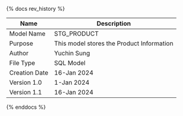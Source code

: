 {% docs rev_history %}  

| Name           | Description                                      |
|----------------|--------------------------------------------------|
| Model Name     | STG_PRODUCT                                      |
| Purpose        | This model stores the Product Information        |
| Author         | Yuchin Sung                                   |
| File Type      | SQL Model                                        |
| Creation Date  | 16-Jan 2024                                      |
| Version 1.0    | 1-Jan 2024                                      |
| Version 1.1    | 16-Jan 2024                                     |

{% enddocs %}
